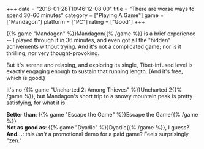 +++
date = "2018-01-28T10:46:12-08:00"
title = "There are worse ways to spend 30-60 minutes"
category = ["Playing A Game"]
game = ["Mandagon"]
platform = ["PC"]
rating = ["Good"]
+++

{{% game "Mandagon" %}}Mandagon{{% /game %}} is a brief experience -- I played through it in 36 minutes, and even got all the "hidden" achivements without trying.  And it's not a complicated game; nor is it thrilling, nor very thought-provoking.

But it's serene and relaxing, and exploring its single, Tibet-infused level is exactly engaging enough to sustain that running length.  (And it's free, which is good.)

It's no {{% game "Uncharted 2: Among Thieves" %}}Uncharted 2{{% /game %}}, but Mandagon's short trip to a snowy mountain peak is pretty satisfying, for what it is.

<b>Better than</b>: {{% game "Escape the Game" %}}Escape the Game{{% /game %}}  
<b>Not as good as</b>: {{% game "Dyadic" %}}Dyadic{{% /game %}}, I guess?  
<b>And...</b>: this <i>isn't</i> a promotional demo for a paid game?  Feels surprisingly "zen."
